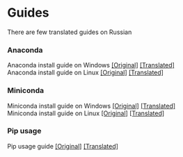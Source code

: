 # Guides

There are few translated guides on Russian<br>

### Anaconda

Anaconda install guide on Windows [[Original]](https://docs.anaconda.com/anaconda/install/windows/) [[Translated]](anaconda_windows.md)<br>
Anaconda install guide on Linux   [[Original]](https://docs.anaconda.com/anaconda/install/linux/) [[Translated]](anaconda_linux.md)<br>

### Miniconda

Miniconda install guide on Windows [[Original]](https://docs.conda.io/projects/conda/en/latest/user-guide/install/windows.html) [[Translated]](miniconda_windows.md)<br>
Miniconda install guide on Linux   [[Original]](https://docs.conda.io/projects/conda/en/latest/user-guide/install/linux.html) [[Translated]](miniconda_linux.md)<br>

### Pip usage

Pip usage guide [[Original]](https://packaging.python.org/en/latest/tutorials/installing-packages/#installing-from-pypi) [[Translated]](pip_usage.md)<br>
